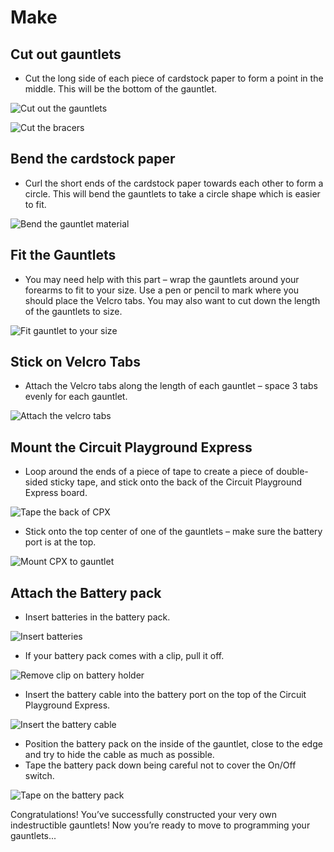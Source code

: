 # Make

## Cut out gauntlets 

* Cut the long side of each piece of cardstock paper to form a point in the middle. This will be the bottom of the gauntlet.

![Cut out the gauntlets](/static/cp/projects/wonder-woman-gauntlets/cut-out.jpg)

![Cut the bracers](/static/cp/projects/wonder-woman-gauntlets/cut-bracers.jpg)

## Bend the cardstock paper

* Curl the short ends of the cardstock paper towards each other to form a circle. This will bend the gauntlets to take a circle shape which is easier to fit.

![Bend the gauntlet material](/static/cp/projects/wonder-woman-gauntlets/bend.jpg)

## Fit the Gauntlets

* You may need help with this part – wrap the gauntlets around your forearms to fit to your size. Use a pen or pencil to mark where you should place the Velcro tabs. You may also want to cut down the length of the gauntlets to size.

![Fit gauntlet to your size](/static/cp/projects/wonder-woman-gauntlets/fit.jpg)

## Stick on Velcro Tabs

* Attach the Velcro tabs along the length of each gauntlet – space 3 tabs evenly for each gauntlet.

![Attach the velcro tabs](/static/cp/projects/wonder-woman-gauntlets/velcro.jpg)

## Mount the Circuit Playground Express

* Loop around the ends of a piece of tape to create a piece of double-sided sticky tape, and stick onto the back of the Circuit Playground Express board.

![Tape the back of CPX](/static/cp/projects/wonder-woman-gauntlets/tape-back.png)

* Stick onto the top center of one of the gauntlets – make sure the battery port is at the top.

![Mount CPX to gauntlet](/static/cp/projects/wonder-woman-gauntlets/mount-cpx.jpg)

## Attach the Battery pack

* Insert batteries in the battery pack.

![Insert batteries](/static/cp/projects/wonder-woman-gauntlets/insert-batteries.jpg)

* If your battery pack comes with a clip, pull it off.

![Remove clip on battery holder](/static/cp/projects/wonder-woman-gauntlets/remove-clip.jpg)

* Insert the battery cable into the battery port on the top of the Circuit Playground Express.

![Insert the battery cable](/static/cp/projects/wonder-woman-gauntlets/battery-cable.jpg)

* Position the battery pack on the inside of the gauntlet, close to the edge and try to hide the cable as much as possible.
* Tape the battery pack down being careful not to cover the On/Off switch.

![Tape on the battery pack](/static/cp/projects/wonder-woman-gauntlets/tape-battery-pack.jpg)

Congratulations! You’ve successfully constructed your very own indestructible gauntlets! Now you’re ready to move to programming your gauntlets...
